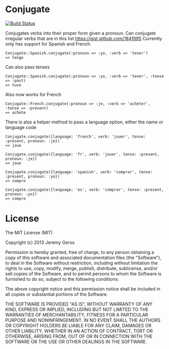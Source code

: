 Conjugate
=========
[![Build Status](https://travis-ci.org/JeremyGeros/Conjugate.png?branch=master)](https://travis-ci.org/JeremyGeros/Conjugate)

Conjugates verbs into their proper form given a pronoun. Can conjugate irregular verbs that are in this list https://gist.github.com/1841995
Currently only has support for Spanish and French.

```
Conjugate::Spanish.conjugate(:pronoun => :yo, :verb => 'tener')
=> tengo
```
Can also pass tenses

```
Conjugate::Spanish.conjugate(:pronoun => :yo, :verb => 'tener', :tense => :past)
=> tuve
```

Also now works for French

```
Conjugate::French.conjugate(:pronoun => :je, :verb => 'acheter', :tense => :present)
=> achète
```

There is also a helper method to pass a language option, either the name or language code
```
Conjugate.conjugate({language: 'french', verb: 'jouer', tense: :present, pronoun: :je})
=> joue

Conjugate.conjugate({language: 'fr', verb: 'jouer', tense: :present, pronoun: :je})
=> joue

Conjugate.conjugate({language: 'spanish', verb: 'comprar', tense: :present, pronoun: :yo})
=> compro

Conjugate.conjugate({language: 'es', verb: 'comprar', tense: :present, pronoun: :yo})
=> compro
```

License
=======

The MIT License (MIT)

Copyright (c) 2013 Jeremy Geros

Permission is hereby granted, free of charge, to any person obtaining a copy of
this software and associated documentation files (the "Software"), to deal in
the Software without restriction, including without limitation the rights to
use, copy, modify, merge, publish, distribute, sublicense, and/or sell copies of
the Software, and to permit persons to whom the Software is furnished to do so,
subject to the following conditions:

The above copyright notice and this permission notice shall be included in all
copies or substantial portions of the Software.

THE SOFTWARE IS PROVIDED "AS IS", WITHOUT WARRANTY OF ANY KIND, EXPRESS OR
IMPLIED, INCLUDING BUT NOT LIMITED TO THE WARRANTIES OF MERCHANTABILITY, FITNESS
FOR A PARTICULAR PURPOSE AND NONINFRINGEMENT. IN NO EVENT SHALL THE AUTHORS OR
COPYRIGHT HOLDERS BE LIABLE FOR ANY CLAIM, DAMAGES OR OTHER LIABILITY, WHETHER
IN AN ACTION OF CONTRACT, TORT OR OTHERWISE, ARISING FROM, OUT OF OR IN
CONNECTION WITH THE SOFTWARE OR THE USE OR OTHER DEALINGS IN THE SOFTWARE.

